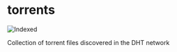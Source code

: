 torrents 
========
![Indexed](https://img.shields.io/badge/indexed-27972-blue)

Collection of torrent files discovered in the DHT network
